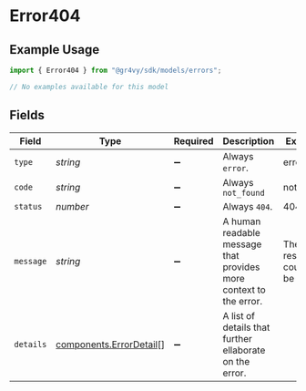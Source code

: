 # Error404

## Example Usage

```typescript
import { Error404 } from "@gr4vy/sdk/models/errors";

// No examples available for this model
```

## Fields

| Field                                                              | Type                                                               | Required                                                           | Description                                                        | Example                                                            |
| ------------------------------------------------------------------ | ------------------------------------------------------------------ | ------------------------------------------------------------------ | ------------------------------------------------------------------ | ------------------------------------------------------------------ |
| `type`                                                             | *string*                                                           | :heavy_minus_sign:                                                 | Always `error`.                                                    | error                                                              |
| `code`                                                             | *string*                                                           | :heavy_minus_sign:                                                 | Always `not_found`                                                 | not_found                                                          |
| `status`                                                           | *number*                                                           | :heavy_minus_sign:                                                 | Always `404`.                                                      | 404                                                                |
| `message`                                                          | *string*                                                           | :heavy_minus_sign:                                                 | A human readable message that provides more context to the error.  | The resource could not be found                                    |
| `details`                                                          | [components.ErrorDetail](../../models/components/errordetail.md)[] | :heavy_minus_sign:                                                 | A list of details that further ellaborate on the error.            |                                                                    |